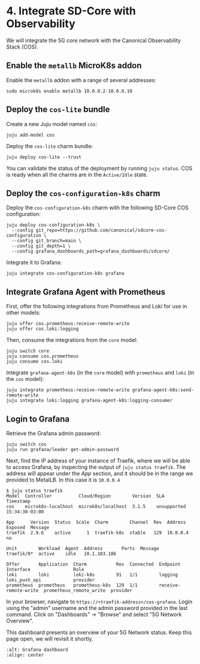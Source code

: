 # 4. Integrate SD-Core with Observability

We will integrate the 5G core network with the Canonical Observability Stack (COS).

## Enable the `metallb` MicroK8s addon

Enable the `metallb` addon with a range of several addresses:

```console
sudo microk8s enable metallb 10.0.0.2-10.0.0.10
```

## Deploy the `cos-lite` bundle

Create a new Juju model named `cos`:

```console
juju add-model cos
```

Deploy the `cos-lite` charm bundle:

```console
juju deploy cos-lite --trust
```

You can validate the status of the deployment by running `juju status`. COS is ready when all the
charms are in the `Active/Idle` state.

## Deploy the `cos-configuration-k8s` charm

Deploy the `cos-configuration-k8s` charm with the following SD-Core COS configuration:

```console
juju deploy cos-configuration-k8s \
  --config git_repo=https://github.com/canonical/sdcore-cos-configuration \
  --config git_branch=main \
  --config git_depth=1 \
  --config grafana_dashboards_path=grafana_dashboards/sdcore/
```

Integrate it to Grafana:

```console
juju integrate cos-configuration-k8s grafana
```

## Integrate Grafana Agent with Prometheus

First, offer the following integrations from Prometheus and Loki for use in other models:

```console
juju offer cos.prometheus:receive-remote-write
juju offer cos.loki:logging
```

Then, consume the integrations from the `core` model:

```console
juju switch core
juju consume cos.prometheus
juju consume cos.loki
```

Integrate `grafana-agent-k8s` (in the `core` model) with `prometheus` and `loki` (in the `cos` model):

```console
juju integrate prometheus:receive-remote-write grafana-agent-k8s:send-remote-write
juju integrate loki:logging grafana-agent-k8s:logging-consumer
```

## Login to Grafana

Retrieve the Grafana admin password:

```console
juju switch cos
juju run grafana/leader get-admin-password
```

Next, find the IP address of your instance of Traefik, where we will be able to access Grafana, by
inspecting the output of `juju status traefik`. The address will appear under the *App* section, and
it should be in the range we provided to MetalLB. In this case it is `10.0.0.4`

```console
$ juju status traefik
Model  Controller          Cloud/Region        Version  SLA          Timestamp
cos    microk8s-localhost  microk8s/localhost  3.1.5    unsupported  15:34:30-03:00

App      Version  Status  Scale  Charm        Channel  Rev  Address   Exposed  Message
traefik  2.9.6    active      1  traefik-k8s  stable   129  10.0.0.4  no

Unit        Workload  Agent  Address       Ports  Message
traefik/0*  active    idle   10.1.103.186

Offer       Application  Charm           Rev  Connected  Endpoint              Interface                Role
loki        loki         loki-k8s        91   1/1        logging               loki_push_api            provider
prometheus  prometheus   prometheus-k8s  129  1/1        receive-remote-write  prometheus_remote_write  provider
```

In your browser, navigate to `https://<traefik-address>/cos-grafana`. Login using the "admin" username
and the admin password provided in the last command. Click on "Dashboards" -> "Browse" and select
"5G Network Overview".

This dashboard presents an overview of your 5G Network status. Keep this page open, we will
revisit it shortly.

```{image} ../images/grafana_5g_dashboard_sim_before.png
:alt: Grafana dashboard
:align: center
```
